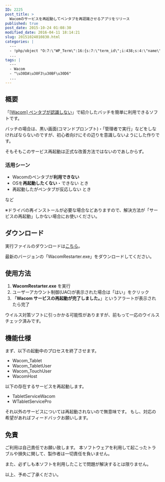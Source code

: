 ```yaml
---
ID: 2225
post_title: >
  Wacomのサービスを再起動してペンタブを再認識させるアプリをリリース
published: true
post_date: 2015-10-24 01:08:30
modified_date: 2016-04-11 18:14:21
slug: 20151024010830.html
categories: |
  ---
  - !php/object "O:7:\"WP_Term\":16:{s:7:\"term_id\";i:438;s:4:\"name\";s:7:\"Release\";s:4:\"slug\";s:7:\"release\";s:10:\"term_group\";i:0;s:16:\"term_taxonomy_id\";i:446;s:8:\"taxonomy\";s:8:\"category\";s:11:\"description\";s:0:\"\";s:6:\"parent\";i:0;s:5:\"count\";i:1;s:6:\"filter\";s:3:\"raw\";s:6:\"cat_ID\";i:438;s:14:\"category_count\";i:1;s:20:\"category_description\";s:0:\"\";s:8:\"cat_name\";s:7:\"Release\";s:17:\"category_nicename\";s:7:\"release\";s:15:\"category_parent\";i:0;}"
  ...
tags: |
  ---
  - Wacom
  - "\u30DA\u30F3\u30BF\u30D6"
  ...
---
```

<!--more-->

<h2>概要</h2>
「<a href="https://b.0218.jp/20120917193032.html">[Wacom] ペンタブが認識しない</a>」で紹介したバッチを簡単に利用できるソフトです。

バッチの場合は、黒い画面(コマンドプロンプト)・「管理者で実行」などをしなければならないのですが、初心者向けにその辺りを意識しないようにした作りです。

そもそもこのサービス再起動は正式な改善方法ではないのであしからず。

<h3>活用シーン</h3>
<ul>
	<li>Wacomのペンタブが<b>利用できない</b></li>
	<li>OSを<b>再起動したくない</b>・できない とき</li>
	<li>再起動したがペンタブが反応しない とき</li>
</ul>
など

<span class="text-danger">※ドライバの再インストールが必要な場合などありますので、解決方法が「サービスの再起動」しかない場合にお使いください。</span>

<h2>ダウンロード</h2>
実行ファイルのダウンロードは<a href="https://github.com/hiro0218/wacom-service-restarter/releases">こちら</a>。

最新のバージョンの「WacomRestarter.exe」をダウンロードしてください。

<h2>使用方法</h2>
<ol>
	<li><b>WacomRestarter.exe</b> を実行</li>
	<li>ユーザーアカウント制御(UAC)が表示された場合は「はい」をクリック</li>
	<li>「<b>Wacom サービスの再起動が完了しました。</b>」というアラートが表示されたら完了</li>
</ol>

ウイルス対策ソフトに引っかかる可能性がありますが、前もって一応のウイルスチェック済みです。

<h2>機能仕様</h2>
まず、以下の起動中のプロセスを終了させます。
<ul>
<li>Wacom_Tablet
<li>Wacom_TabletUser
<li>Wacom_TouchUser
<li>WacomHost
</ul>

以下の存在するサービスを再起動します。
<ul>
<li>TabletServiceWacom
<li>WTabletServicePro
</ul>

それ以外のサービスについては再起動されないので無意味です。
もし、対応の希望があればフィードバックお願いします。

<h2>免責</h2>
<p class="c-alert is-danger">ご利用は自己責任でお願い致します。
本ソフトウェアを利用して起こったトラブルや損失に関して、製作者は一切責任を負いません。</p>
また、必ずしも本ソフトを利用したことで問題が解決するとは限りません。

以上、予めご了承ください。
